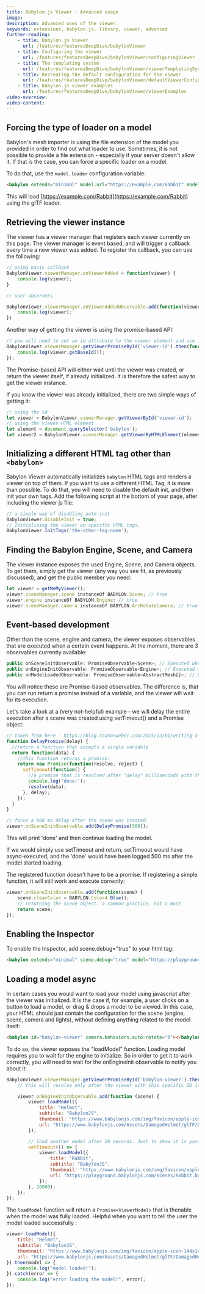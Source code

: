 ```yaml
---
title: Babylon.js Viewer - Advanced usage
image: 
description: Advanced uses of the viewer.
keywords: extensions, babylon.js, library, viewer, advanced
further-reading:
    - title: Babylon.js Viewer
      url: /features/featuresDeepDive/babylonViewer
    - title: Configuring the viewer
      url: /features/featuresDeepDive/babylonViewer/configuringViewer
    - title: The templating system
      url: /features/featuresDeepDive/babylonViewer/viewerTemplatingSystem
    - title: Recreating the default configuration for the viewer
      url: /features/featuresDeepDive/babylonViewer/defaultViewerConfig
    - title: Babylon.js viewer examples
      url: /features/featuresDeepDive/babylonViewer/viewerExamples
video-overview:
video-content:
---
```



## Forcing the type of loader on a model

Babylon's mesh importer is using the file extension of the model you provided in order to find out what loader to use. Sometimes, it is not possible to provide a file extension - especially if your server doesn't allow it. If that is the case, you can force a specific loader on a model.

To do that, use the `model.loader` configuration variable:

```html
<babylon extends="minimal" model.url="https://example.com/Rabbit" model.loader=".gltf"></babylon>
```

This will load [https://example.com/Rabbit](https://example.com/Rabbit) using the glTF loader.

## Retrieving the viewer instance

The viewer has a viewer manager that registers each viewer currently on this page. The viewer manager is event based, and will trigger a callback every time a new viewer was added. To register the callback, you can use the following:

```javascript
// using basic callback
BabylonViewer.viewerManager.onViewerAdded = function(viewer) {
    console.log(viewer);
}

// user observers

BabylonViewer.viewerManager.onViewerAddedObservable.add(function(viewer) {
    console.log(viewer);
})
```

Another way of getting the viewer is using the promise-based API:

```javascript
// you will need to set an id attribute to the viewer element and use it here:
BabylonViewer.viewerManager.getViewerPromiseById('viewer-id').then(function(viewer) {
    console.log(viewer.getBaseId());
});
```

The Promise-based API will either wait until the viewer was created, or return the viewer itself, if already initialized. It is therefore the safest way to get the viewer instance.

If you know the viewer was already initialized, there are two simple ways of getting it:

```javascript
// using the id
let viewer = BabylonViewer.viewerManager.getViewerById('viewer-id');
// using the viewer HTML element
let element = document.querySelector('babylon');
let viewer2 = BabylonViewer.viewerManager.getViewerByHTMLElement(element);
```

## Initializing a different HTML tag other than `<babylon>`

Babylon Viewer automatically initializes `babylon` HTML tags and renders a viewer on top of them. If you want to use a different HTML Tag, it is more than possible. To do that, you will need to disable the default init, and then init your own tags. Add the following script at the bottom of your page, after including the viewer js file:

```javascript
// a simple way of disabling auto init
BabylonViewer.disableInit = true;
// Initializing the viewer on specific HTML tags.
BabylonViewer.InitTags('the-other-tag-name');
```

## Finding the Babylon Engine, Scene, and Camera

The viewer instance exposes the used Engine, Scene, and Camera objects.
To get them, simply get the viewer (any way you see fit, as previously discussed), and get the public member you need:

```javascript
let viewer = getMeMyViewer();
viewer.sceneManager.scene instanceOf BABYLON.Scene; // true
viewer.engine instanceOf BABYLON.Engine; // true
viewer.sceneManager.camera instanceOf BABYLON.ArcRotateCamera; // true
```

## Event-based development

Other than the scene, engine and camera, the viewer exposes observables that are executed when a certain event happens. At the moment, there are 3 observables currently available:

```javascript
public onSceneInitObservable: PromiseObservable<Scene>; // Executed when a scene object was initialized
public onEngineInitObservable: PromiseObservable<Engine>; // Executed after the engine was created
public onModelLoadedObservable: PromiseObservable<AbstractMesh[]>; // Executed after a model was loaded.
```

You will notice these are Promise-based observables. The difference is, that you can run return a promise instead of a variable, and the viewer will wait for its execution.

Let's take a look at a (very not-helpful) example - we will delay the entire execution after a scene was created using setTimeout() and a Promise object:

```javascript
// taken from here - https://blog.raananweber.com/2015/12/01/writing-a-promise-delayer/
function DelayPromise(delay) {
  //return a function that accepts a single variable
  return function(data) {
    //this function returns a promise.
    return new Promise(function(resolve, reject) {
      setTimeout(function() {
        //a promise that is resolved after "delay" milliseconds with the data provided
        console.log('done!');
        resolve(data);
      }, delay);
    });
  }
}

// force a 500 ms delay after the scene was created.
viewer.onSceneInitObservable.add(DelayPromise(500));
```

This will print 'done' and then continue loading the model.

If we would simply use setTimeout and return, setTimeout would have async-executed, and the 'done' would have been logged 500 ms after the model started loading.

The registered function doesn't have to be a promise. If registering a simple function, it will still work and execute correctly:

```javascript
viewer.onSceneInitObservable.add(function(scene) {
    scene.clearColor = BABYLON.Color4.Blue();
    // returning the scene object. a common practice, not a must
    return scene;
});
```

## Enabling the Inspector

To enable the Inspector, add scene.debug="true" to your html tag:

```html
<babylon extends="minimal" scene.debug="true" model="https://playground.babylonjs.com/scenes/Rabbit.babylon"></babylon>
```

## Loading a model async

In certain cases you would want to load your model using javascript after the viewer was initialized. It is the case if, for example, a user clicks on a button to load a model, or drag & drops a model to be viewed. In this case, your HTML should just contain the configuration for the scene (engine, scene, camera and lights), without defining anything related to the model itself:

```html
<babylon id="babylon-viewer" camera.behaviors.auto-rotate="0"></babylon>
```

To do so, the viewer exposes the "loadModel" function. Loading model requires you to wait for the engine to initialize. So in order to get it to work correctly, you will need to wait for the onEngineInit observable to notify you about it:

```javascript
BabylonViewer.viewerManager.getViewerPromiseById('babylon-viewer').then(function (viewer) {
    // this will resolve only after the viewer with this specific ID is initialized

    viewer.onEngineInitObservable.add(function (scene) {
        viewer.loadModel({
            title: "Helmet",
            subtitle: "BabylonJS",
            thumbnail: "https://www.babylonjs.com/img/favicon/apple-icon-144x144.png",
            url: "https://www.babylonjs.com/Assets/DamagedHelmet/glTF/DamagedHelmet.gltf"
        });

        // load another model after 20 seconds. Just to show it is possible
        setTimeout(() => {
            viewer.loadModel({
                title: "Rabbit",
                subtitle: "BabylonJS",
                thumbnail: "https://www.babylonjs.com/img/favicon/apple-icon-144x144.png",
                url: "https://playground.babylonjs.com/scenes/Rabbit.babylon"
            });
        }, 20000);
    });
});
```

The `loadModel` function will return a `Promise<ViewerModel>` that is thenable when the model was fully loaded. Helpful when you want to tell the user the model loaded successfully :

```javascript
viewer.loadModel({
    title: "Helmet",
    subtitle: "BabylonJS",
    thumbnail: "https://www.babylonjs.com/img/favicon/apple-icon-144x144.png",
    url: "https://www.babylonjs.com/Assets/DamagedHelmet/glTF/DamagedHelmet.gltf"
}).then(model => {
    console.log("model loaded!");
}).catch(error => {
    console.log("error loading the model!", error);
});
```